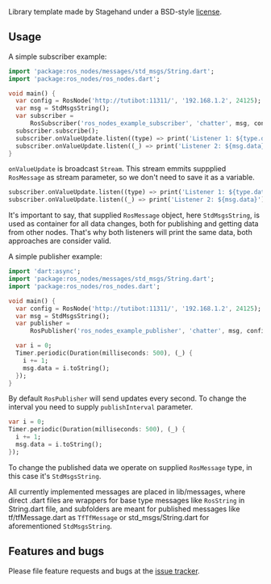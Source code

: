 
Library template made by Stagehand under a BSD-style
[license](https://github.com/dart-lang/stagehand/blob/master/LICENSE).

## Usage

A simple subscriber example:
```dart
import 'package:ros_nodes/messages/std_msgs/String.dart';
import 'package:ros_nodes/ros_nodes.dart';

void main() {
  var config = RosNode('http://tutibot:11311/', '192.168.1.2', 24125);
  var msg = StdMsgsString();
  var subscriber =
      RosSubscriber('ros_nodes_example_subscriber', 'chatter', msg, config);
  subscriber.subscribe();
  subscriber.onValueUpdate.listen((type) => print('Listener 1: ${type.data}'));
  subscriber.onValueUpdate.listen((_) => print('Listener 2: ${msg.data}'));
}
```

`onValueUpdate` is broadcast `Stream`. This stream emmits suppplied `RosMessage` as stream parameter, so we don't need to save it as a variable.

```dart
subscriber.onValueUpdate.listen((type) => print('Listener 1: ${type.data}'));
subscriber.onValueUpdate.listen((_) => print('Listener 2: ${msg.data}'));
```

It's important to say, that supplied `RosMessage` object, here `StdMsgsString`, is used as container for all data changes, both for publishing and getting data from other nodes. That's why both listeners will print the same data, both approaches are consider valid.

A simple publisher example:

```dart
import 'dart:async';
import 'package:ros_nodes/messages/std_msgs/String.dart';
import 'package:ros_nodes/ros_nodes.dart';

void main() {
  var config = RosNode('http://tutibot:11311/', '192.168.1.2', 24125);
  var msg = StdMsgsString();
  var publisher =
      RosPublisher('ros_nodes_example_publisher', 'chatter', msg, config);

  var i = 0;
  Timer.periodic(Duration(milliseconds: 500), (_) {
    i += 1;
    msg.data = i.toString();
  });
}
```

By default `RosPublisher` will send updates every second. 
To change the interval you need to supply `publishInterval` parameter.

``` dart
var i = 0;
Timer.periodic(Duration(milliseconds: 500), (_) {
  i += 1;
  msg.data = i.toString();
});
```
To change the published data we operate on supplied `RosMessage` type, in this case it's `StdMsgsString`.

All currently implemented messages are placed in lib/messages, where direct .dart files are wrappers for base type messages like `RosString` in String.dart file, and subfolders are meant for published messages like tf/tfMessage.dart as `TfTfMessage` or std_msgs/String.dart for aforementioned `StdMsgsString`.

## Features and bugs

Please file feature requests and bugs at the [issue tracker][tracker].

[tracker]: https://github.com/Sashiri/ros_nodes/issues
